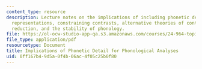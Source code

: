 ```yaml
---
content_type: resource
description: Lecture notes on the implications of including phonetic detail in phonological
  representations, constraining contrasts, alternative theories of contrast, vowel
  reduction, and the stability of phonology.
file: https://ol-ocw-studio-app-qa.s3.amazonaws.com/courses/24-964-topics-in-phonology-phonetic-realization-fall-2006/0ff167b49d5a0f4b06ac4f05c25b0f80_MIT24_964F06_lec06_detail.pdf
file_type: application/pdf
resourcetype: Document
title: Implications of Phonetic Detail for Phonological Analyses
uid: 0ff167b4-9d5a-0f4b-06ac-4f05c25b0f80
---
```

